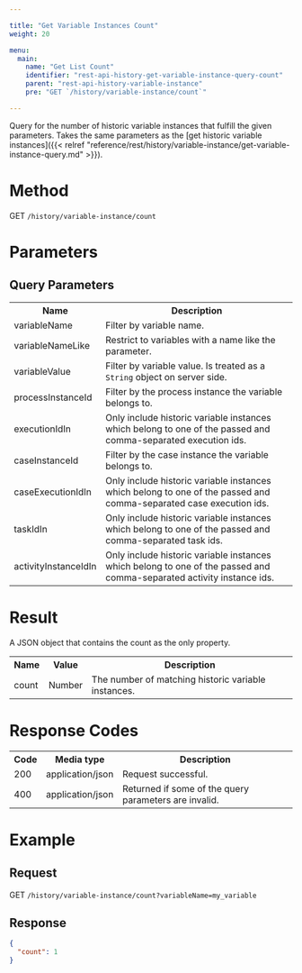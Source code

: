 ```yaml
---

title: "Get Variable Instances Count"
weight: 20

menu:
  main:
    name: "Get List Count"
    identifier: "rest-api-history-get-variable-instance-query-count"
    parent: "rest-api-history-variable-instance"
    pre: "GET `/history/variable-instance/count`"

---
```



Query for the number of historic variable instances that fulfill the given parameters.
Takes the same parameters as the [get historic variable instances]({{< relref "reference/rest/history/variable-instance/get-variable-instance-query.md" >}}).


# Method

GET `/history/variable-instance/count`


# Parameters

## Query Parameters

<table class="table table-striped">
  <tr>
    <th>Name</th>
    <th>Description</th>
  </tr>
  <tr>
    <td>variableName</td>
    <td>Filter by variable name.</td>
  </tr>
  <tr>
    <td>variableNameLike</td>
    <td>Restrict to variables with a name like the parameter.</td>
  </tr>
  <tr>
    <td>variableValue</td>
    <td>Filter by variable value. Is treated as a <code>String</code> object on server side.</td>
  </tr>
  <tr>
    <td>processInstanceId</td>
    <td>Filter by the process instance the variable belongs to.</td>
  </tr>
  <tr>
    <td>executionIdIn</td>
    <td>Only include historic variable instances which belong to one of the passed and comma-separated execution ids.</td>
  </tr>
  <tr>
    <td>caseInstanceId</td>
    <td>Filter by the case instance the variable belongs to.</td>
  </tr>
  <tr>
    <td>caseExecutionIdIn</td>
    <td>Only include historic variable instances which belong to one of the passed and comma-separated case execution ids.</td>
  </tr>
  <tr>
    <td>taskIdIn</td>
    <td>Only include historic variable instances which belong to one of the passed and comma-separated task ids.</td>
  </tr>
  <tr>
    <td>activityInstanceIdIn</td>
    <td>Only include historic variable instances which belong to one of the passed and comma-separated activity instance ids.</td>
  </tr>
</table>


# Result

A JSON object that contains the count as the only property.

<table class="table table-striped">
  <tr>
    <th>Name</th>
    <th>Value</th>
    <th>Description</th>
  </tr>
  <tr>
    <td>count</td>
    <td>Number</td>
    <td>The number of matching historic variable instances.</td>
  </tr>
</table>


# Response Codes

<table class="table table-striped">
  <tr>
    <th>Code</th>
    <th>Media type</th>
    <th>Description</th>
  </tr>
  <tr>
    <td>200</td>
    <td>application/json</td>
    <td>Request successful.</td>
  </tr>
  <tr>
    <td>400</td>
    <td>application/json</td>
    <td>Returned if some of the query parameters are invalid.</td>
  </tr>
</table>


# Example

## Request

GET `/history/variable-instance/count?variableName=my_variable`

## Response

```json
{
  "count": 1
}
```
